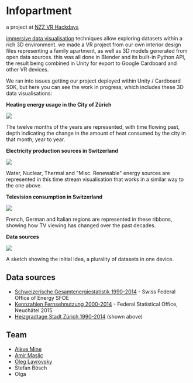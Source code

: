 # Infopartment

a project at [NZZ VR Hackdays](http://hackdays.nzz.ch/vr15/)

[immersive data visualisation](http://arxiv.org/pdf/1410.7670.pdf) techniques allow exploring datasets within a rich 3D environment. we made a VR project from our own interior design files representing a family apartment, as well as 3D models generated from open data sources. this was all done in Blender and its built-in Python API, the result being combined in Unity for export to Google Cardboard and other VR devices.

We ran into issues getting our project deployed within Unity / Cardboard SDK, but here you can see the work in progress, which includes these 3D data visualisations:

**Heating energy usage in the City of Zürich**

![](http://all.utou.ch/iot/iothack15/infopartment-heizung.gif)

The twelve months of the years are represented, with time flowing past, depth indicating the change in the amount of heat consumed by the city in that month, year to year.

**Electricity production sources in Switzerland**

![](http://all.utou.ch/iot/iothack15/infopartment-energywaves.png)

Water, Nuclear, Thermal and "Misc. Renewable" energy sources are represented in this time stream visualisation that works in a similar way to the one above.

**Television consumption in Switzerland**

![](http://all.utou.ch/iot/iothack15/infopartment-ribbons.png)

French, German and Italian regions are represented in these ribbons, showing how TV viewing has changed over the past decades.

**Data sources**

![](http://all.utou.ch/iot/iothack15/infopartment-sketch.png)

A sketch showing the initial idea, a plurality of datasets in one device.

## Data sources

- [Schweizerische Gesamtenergiestatistik 1990-2014](http://www.bfe.admin.ch/dokumentation/publikationen/index.html?start=0&lang=de&marker_suche=1&ps_text=Schweizerische+Gesamtenergiestatistik&ps_nr=&ps_date_day=Tag&ps_date_month=Monat&ps_date_year=Jahr&ps_autor=&ps_date2_day=Tag&ps_date2_month=Monat&ps_date2_year=Jahr&ps_show_typ=no&ps_show_kat=no) - Swiss Federal Office of Energy SFOE
- [Kennzahlen Fernsehnutzung 2000-2014](http://www.bfs.admin.ch/bfs/portal/de/index/themen/16/03/key/ind16.indicator.16010305.160105.html) - Federal Statistical Office, Neuchâtel 2015
- [Heizgradtage Stadt Zürich 1990-2014](https://www.stadt-zuerich.ch/heizgradtage) (shown above)

## Team

- [Alève Mine](http://alevemine.com)
- [Amir Maslic](https://github.com/tumid)
- [Oleg Lavrovsky](https://github.com/loleg)
- Stefan Bösch
- Olga
